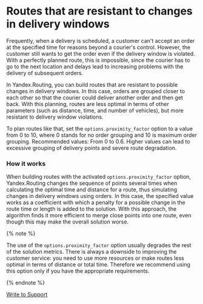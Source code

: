 # Routes that are resistant to changes in delivery windows

Frequently, when a delivery is scheduled, a customer can't accept an order at the specified time for reasons beyond a courier's control. However, the customer still wants to get the order even if the delivery window is violated. With a perfectly planned route, this is impossible, since the courier has to go to the next location and delays lead to increasing problems with the delivery of subsequent orders.

In Yandex.Routing, you can build routes that are resistant to possible changes in delivery windows. In this case, orders are grouped closer to each other so that the courier could deliver another order and then get back. With this planning, routes are less optimal in terms of other parameters (such as distance, time, and number of vehicles), but more resistant to delivery window violations.

To plan routes like that, set the `options.proximity_factor` option to a value from 0 to 10, where 0 stands for no order grouping and 10 is maximum order grouping. Recommended values: From 0 to 0.6. Higher values can lead to excessive grouping of delivery points and severe route degradation.

### How it works

When building routes with the activated `options.proximity_factor` option, Yandex.Routing changes the sequence of points several times when calculating the optimal time and distance for a route, thus simulating changes in delivery windows using orders. In this case, the specified value works as a coefficient with which a penalty for a possible change in the route time or length is added to the solution. With this approach, the algorithm finds it more efficient to merge close points into one route, even though this may make the overall solution worse.

{% note %}

The use of the `options.proximity_factor` option usually degrades the rest of the solution metrics. There is always a downside to improving the customer service: you need to use more resources or make routes less optimal in terms of distance or total time. Therefore we recommend using this option only if you have the appropriate requirements.

{% endnote %}

<p class="p"><a href="feedback.html" class="xref button">Write to Support</a></p>

